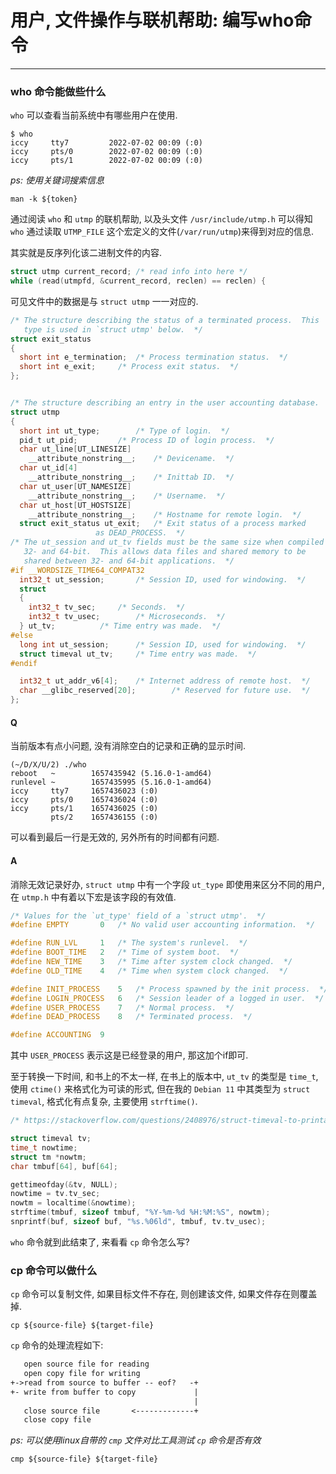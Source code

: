 # 用户, 文件操作与联机帮助: 编写who命令
---

### who 命令能做些什么
`who` 可以查看当前系统中有哪些用户在使用.
```shell
$ who
iccy     tty7         2022-07-02 00:09 (:0)
iccy     pts/0        2022-07-02 00:09 (:0)
iccy     pts/1        2022-07-02 00:09 (:0)
```

*ps: 使用关键词搜索信息*
```shell
man -k ${token}
```

通过阅读 `who` 和 `utmp` 的联机帮助, 以及头文件 `/usr/include/utmp.h` 可以得知 `who` 通过读取 `UTMP_FILE` 这个宏定义的文件(`/var/run/utmp`)来得到对应的信息.

其实就是反序列化该二进制文件的内容.
```c
struct utmp current_record; /* read info into here */
while (read(utmpfd, &current_record, reclen) == reclen) {
```

可见文件中的数据是与 `struct utmp` 一一对应的.
```c
/* The structure describing the status of a terminated process.  This
   type is used in `struct utmp' below.  */
struct exit_status
{
  short int e_termination;	/* Process termination status.  */
  short int e_exit;		/* Process exit status.  */
};


/* The structure describing an entry in the user accounting database.  */
struct utmp
{
  short int ut_type;		/* Type of login.  */
  pid_t ut_pid;			/* Process ID of login process.  */
  char ut_line[UT_LINESIZE]
    __attribute_nonstring__;	/* Devicename.  */
  char ut_id[4]
    __attribute_nonstring__;	/* Inittab ID.  */
  char ut_user[UT_NAMESIZE]
    __attribute_nonstring__;	/* Username.  */
  char ut_host[UT_HOSTSIZE]
    __attribute_nonstring__;	/* Hostname for remote login.  */
  struct exit_status ut_exit;	/* Exit status of a process marked
				   as DEAD_PROCESS.  */
/* The ut_session and ut_tv fields must be the same size when compiled
   32- and 64-bit.  This allows data files and shared memory to be
   shared between 32- and 64-bit applications.  */
#if __WORDSIZE_TIME64_COMPAT32
  int32_t ut_session;		/* Session ID, used for windowing.  */
  struct
  {
    int32_t tv_sec;		/* Seconds.  */
    int32_t tv_usec;		/* Microseconds.  */
  } ut_tv;			/* Time entry was made.  */
#else
  long int ut_session;		/* Session ID, used for windowing.  */
  struct timeval ut_tv;		/* Time entry was made.  */
#endif

  int32_t ut_addr_v6[4];	/* Internet address of remote host.  */
  char __glibc_reserved[20];		/* Reserved for future use.  */
};
```

#### Q
当前版本有点小问题, 没有消除空白的记录和正确的显示时间.
```
(~/D/X/U/2) ./who 
reboot   ~        1657435942 (5.16.0-1-amd64)
runlevel ~        1657435995 (5.16.0-1-amd64)
iccy     tty7     1657436023 (:0)
iccy     pts/0    1657436024 (:0)
iccy     pts/1    1657436025 (:0)
         pts/2    1657436155 (:0)
```

可以看到最后一行是无效的, 另外所有的时间都有问题.

#### A
消除无效记录好办, `struct utmp` 中有一个字段 `ut_type` 即使用来区分不同的用户, 在 `utmp.h` 中有着以下宏是该字段的有效值.
```c
/* Values for the `ut_type' field of a `struct utmp'.  */
#define EMPTY		0	/* No valid user accounting information.  */

#define RUN_LVL		1	/* The system's runlevel.  */
#define BOOT_TIME	2	/* Time of system boot.  */
#define NEW_TIME	3	/* Time after system clock changed.  */
#define OLD_TIME	4	/* Time when system clock changed.  */

#define INIT_PROCESS	5	/* Process spawned by the init process.  */
#define LOGIN_PROCESS	6	/* Session leader of a logged in user.  */
#define USER_PROCESS	7	/* Normal process.  */
#define DEAD_PROCESS	8	/* Terminated process.  */

#define ACCOUNTING	9
```

其中 `USER_PROCESS` 表示这是已经登录的用户, 那这加个if即可.

至于转换一下时间, 和书上的不太一样, 在书上的版本中, `ut_tv` 的类型是 `time_t`, 使用 `ctime()` 来格式化为可读的形式, 但在我的 `Debian 11` 中其类型为 `struct timeval`, 格式化有点复杂, 主要使用 `strftime()`.
```c
/* https://stackoverflow.com/questions/2408976/struct-timeval-to-printable-format */

struct timeval tv;
time_t nowtime;
struct tm *nowtm;
char tmbuf[64], buf[64];

gettimeofday(&tv, NULL);
nowtime = tv.tv_sec;
nowtm = localtime(&nowtime);
strftime(tmbuf, sizeof tmbuf, "%Y-%m-%d %H:%M:%S", nowtm);
snprintf(buf, sizeof buf, "%s.%06ld", tmbuf, tv.tv_usec);
```

`who` 命令就到此结束了, 来看看 `cp` 命令怎么写?

### cp 命令可以做什么
`cp` 命令可以复制文件, 如果目标文件不存在, 则创建该文件, 如果文件存在则覆盖掉.
```shell
cp ${source-file} ${target-file}
```

`cp` 命令的处理流程如下:

```txt
   open source file for reading
   open copy file for writing
+->read from source to buffer -- eof?   -+
+- write from buffer to copy             |
                                         |
   close source file       <-------------+
   close copy file 
```

*ps: 可以使用linux自带的 `cmp` 文件对比工具测试 `cp` 命令是否有效*

```shell
cmp ${source-file} ${target-file}
```